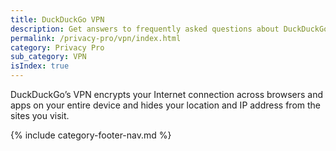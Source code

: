 ```yaml
---
title: DuckDuckGo VPN
description: Get answers to frequently asked questions about DuckDuckGo’s Privacy Pro subscription that includes VPN, Personal Information Removal, and Identity Theft Restoration.
permalink: /privacy-pro/vpn/index.html
category: Privacy Pro
sub_category: VPN
isIndex: true
---
```


DuckDuckGo’s VPN encrypts your Internet connection across browsers and apps on your entire device and hides your location and IP address from the sites you visit.

{% include category-footer-nav.md %}
